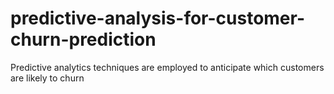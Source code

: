 # predictive-analysis-for-customer-churn-prediction
Predictive analytics techniques are employed to anticipate which customers are likely to churn

